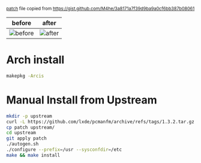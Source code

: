 <sub>[patch](patch) file copied from
https://gist.github.com/M4he/3a8171a7f39d9ba9a0cf6bb387b08061</sub>

| **before** | **after** |
|---|---|
| ![before](https://user-images.githubusercontent.com/85039141/136505135-a7e7f949-c6c2-4627-b5ef-0bf84411b6e4.png) | ![after](https://user-images.githubusercontent.com/85039141/136505152-6992f8ab-0cde-4564-bbff-535d9c698079.png) |

# Arch install

```sh
makepkg -Arcis
```


# Manual Install from Upstream
```sh
mkdir -p upstream
curl -L https://github.com/lxde/pcmanfm/archive/refs/tags/1.3.2.tar.gz | tar xvfz - --strip-components=1 -C upstream
cp patch upstream/
cd upstream
git apply patch
./autogen.sh
./configure --prefix=/usr --sysconfdir=/etc
make && make install
```
